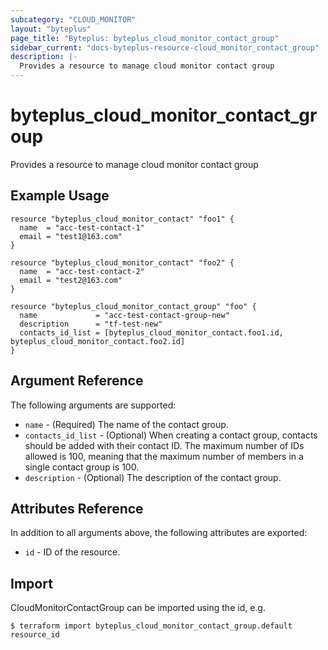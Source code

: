 ```yaml
---
subcategory: "CLOUD_MONITOR"
layout: "byteplus"
page_title: "Byteplus: byteplus_cloud_monitor_contact_group"
sidebar_current: "docs-byteplus-resource-cloud_monitor_contact_group"
description: |-
  Provides a resource to manage cloud monitor contact group
---
```

# byteplus_cloud_monitor_contact_group
Provides a resource to manage cloud monitor contact group
## Example Usage
```hcl
resource "byteplus_cloud_monitor_contact" "foo1" {
  name  = "acc-test-contact-1"
  email = "test1@163.com"
}

resource "byteplus_cloud_monitor_contact" "foo2" {
  name  = "acc-test-contact-2"
  email = "test2@163.com"
}

resource "byteplus_cloud_monitor_contact_group" "foo" {
  name             = "acc-test-contact-group-new"
  description      = "tf-test-new"
  contacts_id_list = [byteplus_cloud_monitor_contact.foo1.id, byteplus_cloud_monitor_contact.foo2.id]
}
```
## Argument Reference
The following arguments are supported:
* `name` - (Required) The name of the contact group.
* `contacts_id_list` - (Optional) When creating a contact group, contacts should be added with their contact ID. The maximum number of IDs allowed is 100, meaning that the maximum number of members in a single contact group is 100.
* `description` - (Optional) The description of the contact group.

## Attributes Reference
In addition to all arguments above, the following attributes are exported:
* `id` - ID of the resource.



## Import
CloudMonitorContactGroup can be imported using the id, e.g.
```
$ terraform import byteplus_cloud_monitor_contact_group.default resource_id
```

